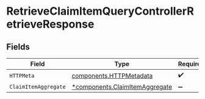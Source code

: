 # RetrieveClaimItemQueryControllerRetrieveResponse


## Fields

| Field                                                                           | Type                                                                            | Required                                                                        | Description                                                                     |
| ------------------------------------------------------------------------------- | ------------------------------------------------------------------------------- | ------------------------------------------------------------------------------- | ------------------------------------------------------------------------------- |
| `HTTPMeta`                                                                      | [components.HTTPMetadata](../../models/components/httpmetadata.md)              | :heavy_check_mark:                                                              | N/A                                                                             |
| `ClaimItemAggregate`                                                            | [*components.ClaimItemAggregate](../../models/components/claimitemaggregate.md) | :heavy_minus_sign:                                                              | N/A                                                                             |